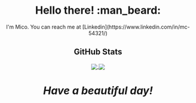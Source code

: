<h1 align='center'>Hello there! :man_beard:</h1>

<p align='center'>
  I'm Mico. You can reach me at [Linkedin](https://www.linkedin.com/in/mc-54321/)
</p>

<div align='center'>
  <h2>GitHub Stats</h2>
  
  <a href="https://github.com/micogongob/micogongob">
    <img
      align="center"
      src="https://github-readme-stats.vercel.app/api/top-langs/?username=micogongob&langs_count=10&layout=compact&theme=graywhite"
    />
  </a>

  <a href="https://github.com/micogongob/micogongob">
    <img
      align="center"
      src="https://github-readme-stats.vercel.app/api?username=micogongob&count_private=true&show_icons=true&theme=graywhite"
    />
  </a>
</div>

<h1 align='center'><i>Have a beautiful day!</i></h1>

<!--
**micogongob/micogongob** is a ✨ _special_ ✨ repository because its `README.md` (this file) appears on your GitHub profile.

Here are some ideas to get you started:

- 🔭 I’m currently working on ...
- 🌱 I’m currently learning ...
- 👯 I’m looking to collaborate on ...
- 🤔 I’m looking for help with ...
- 💬 Ask me about ...
- 📫 How to reach me: ...
- 😄 Pronouns: ...
- ⚡ Fun fact: ...
-->
